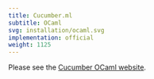 ```yaml
---
title: Cucumber.ml
subtitle: OCaml
svg: installation/ocaml.svg
implementation: official
weight: 1125
---
```


Please see the [Cucumber OCaml website](https://github.com/cucumber/cucumber.ml).
